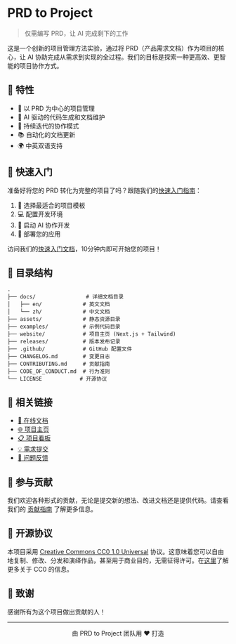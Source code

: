 # PRD to Project

> 仅需编写 PRD，让 AI 完成剩下的工作

这是一个创新的项目管理方法实验，通过将 PRD（产品需求文档）作为项目的核心，让 AI 协助完成从需求到实现的全过程。我们的目标是探索一种更高效、更智能的项目协作方式。

## 🌟 特性

- 📝 以 PRD 为中心的项目管理
- 🤖 AI 驱动的代码生成和文档维护
- 🔄 持续迭代的协作模式
- 📚 自动化的文档更新
- 🌍 中英双语支持

## 🚀 快速入门

准备好将您的 PRD 转化为完整的项目了吗？跟随我们的[快速入门指南](quickstart.md)：

1. 🎯 选择最适合的项目模板
2. 💻 配置开发环境
3. 🤖 启动 AI 协作开发
4. 🚀 部署您的应用

访问我们的[快速入门文档](quickstart.md)，10分钟内即可开始您的项目！

## 📁 目录结构

```
.
├── docs/                # 详细文档目录
│   ├── en/             # 英文文档
│   └── zh/             # 中文文档
├── assets/             # 静态资源目录
├── examples/           # 示例代码目录
├── website/            # 项目主页 (Next.js + Tailwind)
├── releases/           # 版本发布记录
├── .github/            # GitHub 配置文件
├── CHANGELOG.md        # 变更日志
├── CONTRIBUTING.md     # 贡献指南
├── CODE_OF_CONDUCT.md  # 行为准则
└── LICENSE            # 开源协议
```

## 🔗 相关链接

- [📖 在线文档](https://prd-as-project.github.io/docs)
- [🌐 项目主页](https://prd-as-project.github.io)
- [📋 项目看板](https://github.com/users/FingerLiu/projects/1)
- [💡 需求提交](https://github.com/FingerLiu/PRD-as-Project/issues/new?template=feature_request.md)
- [🐛 问题反馈](https://github.com/FingerLiu/PRD-as-Project/issues/new?template=bug_report.md)

## 🤝 参与贡献

我们欢迎各种形式的贡献，无论是提交新的想法、改进文档还是提供代码。请查看我们的 [贡献指南](../../CONTRIBUTING.md) 了解更多信息。

## 📄 开源协议

本项目采用 [Creative Commons CC0 1.0 Universal](../../LICENSE) 协议。这意味着您可以自由地复制、修改、分发和演绎作品，甚至用于商业目的，无需征得许可。在[这里](https://creativecommons.org/publicdomain/zero/1.0/deed.zh)了解更多关于 CC0 的信息。

## 🌟 致谢

感谢所有为这个项目做出贡献的人！

---

<p align="center">由 PRD to Project 团队用 ❤️ 打造</p>

